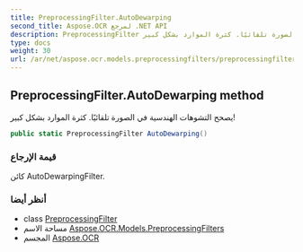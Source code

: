 ```yaml
---
title: PreprocessingFilter.AutoDewarping
second_title: Aspose.OCR لمرجع .NET API
description: PreprocessingFilter طريقة. يصحح التشوهات الهندسية في الصورة تلقائيًا. كثرة الموارد بشكل كبير
type: docs
weight: 30
url: /ar/net/aspose.ocr.models.preprocessingfilters/preprocessingfilter/autodewarping/
---
```

## PreprocessingFilter.AutoDewarping method

يصحح التشوهات الهندسية في الصورة تلقائيًا. كثرة الموارد بشكل كبير!

```csharp
public static PreprocessingFilter AutoDewarping()
```

### قيمة الإرجاع

كائن AutoDewarpingFilter.

### أنظر أيضا

* class [PreprocessingFilter](../)
* مساحة الاسم [Aspose.OCR.Models.PreprocessingFilters](../../preprocessingfilter/)
* المجسم [Aspose.OCR](../../../)


